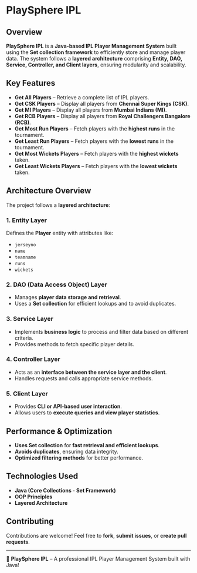 # PlaySphere IPL

## Overview
**PlaySphere IPL** is a **Java-based IPL Player Management System** built using the **Set collection framework** to efficiently store and manage player data. The system follows a **layered architecture** comprising **Entity, DAO, Service, Controller, and Client layers**, ensuring modularity and scalability.

## Key Features
- **Get All Players** – Retrieve a complete list of IPL players.
- **Get CSK Players** – Display all players from **Chennai Super Kings (CSK)**.
- **Get MI Players** – Display all players from **Mumbai Indians (MI)**.
- **Get RCB Players** – Display all players from **Royal Challengers Bangalore (RCB)**.
- **Get Most Run Players** – Fetch players with the **highest runs** in the tournament.
- **Get Least Run Players** – Fetch players with the **lowest runs** in the tournament.
- **Get Most Wickets Players** – Fetch players with the **highest wickets** taken.
- **Get Least Wickets Players** – Fetch players with the **lowest wickets** taken.

## Architecture Overview
The project follows a **layered architecture**:

### 1. Entity Layer
Defines the **Player** entity with attributes like:
- `jerseyno`
- `name`
- `teamname`
- `runs`
- `wickets`

### 2. DAO (Data Access Object) Layer
- Manages **player data storage and retrieval**.
- Uses a **Set collection** for efficient lookups and to avoid duplicates.

### 3. Service Layer
- Implements **business logic** to process and filter data based on different criteria.
- Provides methods to fetch specific player details.

### 4. Controller Layer
- Acts as an **interface between the service layer and the client**.
- Handles requests and calls appropriate service methods.

### 5. Client Layer
- Provides **CLI or API-based user interaction**.
- Allows users to **execute queries and view player statistics**.

## Performance & Optimization
- **Uses Set collection** for **fast retrieval and efficient lookups**.
- **Avoids duplicates**, ensuring data integrity.
- **Optimized filtering methods** for better performance.

## Technologies Used
- **Java (Core Collections - Set Framework)**
- **OOP Principles**
- **Layered Architecture**

## Contributing
Contributions are welcome! Feel free to **fork**, **submit issues**, or **create pull requests**.

---

🚀 **PlaySphere IPL** – A professional IPL Player Management System built with Java!
